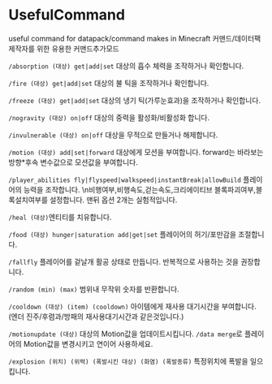 # UsefulCommand
useful command for datapack/command makes in Minecraft
커맨드/데이터팩 제작자를 위한 유용한 커맨드추가모드

`/absorption (대상) get|add|set` 대상의 흡수 체력을 조작하거나 확인합니다.

`/fire (대상) get|add|set` 대상의 불 틱을 조작하거나 확인합니다.

`/freeze (대상) get|add|set` 대상의 냉기 틱(가루눈효과)을 조작하거나 확인합니다.

`/nogravity (대상) on|off` 대상의 중력을 활성화/비활성화 합니다.

`/invulnerable (대상) on|off` 대상을 무적으로 만들거나 해제합니다.

`/motion (대상) add|set|forward` 대상에게 모션을 부여합니다. forward는 바라보는 방향*후속 변수값으로 모션값을 부여합니다.

`/player_abilities fly|flyspeed|walkspeed|instantBreak|allowBuild` 플레이어의 능력을 조작합니다. \n비행여부,비행속도,걷는속도,크리에이티브 블록파괴여부,블록설치여부를 설정합니다. 맨뒤 옵션 2개는 실험적입니다.

`/heal (대상)`엔티티를 치유합니다.

`/food (대상) hunger|saturation add|get|set` 플레이어의 허기/포만감을 조절합니다.

`/fallfly` 플레이어를 겉날개 활공 상태로 만듭니다. 반복적으로 사용하는 것을 권장합니다.

`/random (min) (max)` 범위내 무작위 숫자를 반환합니다.

`/cooldown (대상) (item) (cooldown)` 아이템에게 재사용 대기시간을 부여합니다. (엔더 진주/후렴과/방패의 재사용대기시간과 같은것입니다.)

`/motionupdate (대상)` 대상의 Motion값을 업데이트시킵니다. `/data merge`로 플레이어의 Motion값을 변경시키고 연이어 사용하세요.

`/explosion (위치) (위력) (폭발시킨 대상) (화염) (폭발종류)` 특정위치에 폭발을 일으킵니다.
